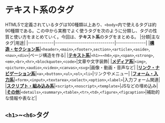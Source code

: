 # テキスト系のタグ
HTML5で定義されているタグは100種類以上あり、`<body>`内で使えるタグは約90種類である。この中から実務でよく使うタグを次のように分類し、タグの性質と使い方をまとめていく。今回は、**テキスト系**のタグをまとめる。
|分類|主なタグ|用途|
|-------------|------------------------------|---------------|
|[**構造・セクション系**](structure.md)|`<header>`,`<main>`,`<footer>`,`section>`,`<article>`,`<aside>`,`<nav>`,`<div>`|ページ構造を作る|
|[**テキスト系**](text.md)|`<h1>`~`<h6>`,`<p>`,`<span>`,`<strong>`,`<em>`,`<br>`,`<hr>`,`<blockquote>`,`<code>`|文章や文字装飾|
|[**メディア系**](media.md)|`<img>`,`<picture>`,`<audio>`,`<video>`,`<canvas>`,`<svg>`|画像・動画・音声など|
|[**リンク・ナビゲーション系**](link.md)|`<a>`,`<button>`,`<ul>`,`<ol>`,`<li>`|リンクやメニュー|
|[**フォーム・入力系**](form.md)|`<form>`,`<input>`,`<textarea>`,`<select>`,`<option>`,`<label>`|入力フォーム関連|
|[**スクリプト・組み込み系**](script.md)|`<script>`,`<noscript>`,`<template>`|JSなどの埋め込み|
|[**その他**](others.md)|`<details>`,`<summary>`,`<table>`,`<tr>`,`<td>`,`<figure>`,`<figcaption>`|補助的な情報や表など|

## `<h1>`~`<h6>`タグ
